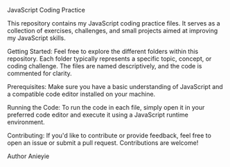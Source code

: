 JavaScript Coding Practice

This repository contains my JavaScript coding practice files. It serves as a collection of exercises, challenges, and small projects aimed at improving my JavaScript skills.

Getting Started:
Feel free to explore the different folders within this repository. Each folder typically represents a specific topic, concept, or coding challenge. The files are named descriptively, and the code is commented for clarity.

Prerequisites:
Make sure you have a basic understanding of JavaScript and a compatible code editor installed on your machine.

Running the Code:
To run the code in each file, simply open it in your preferred code editor and execute it using a JavaScript runtime environment.

Contributing:
If you'd like to contribute or provide feedback, feel free to open an issue or submit a pull request. Contributions are welcome!

Author
Anieyie